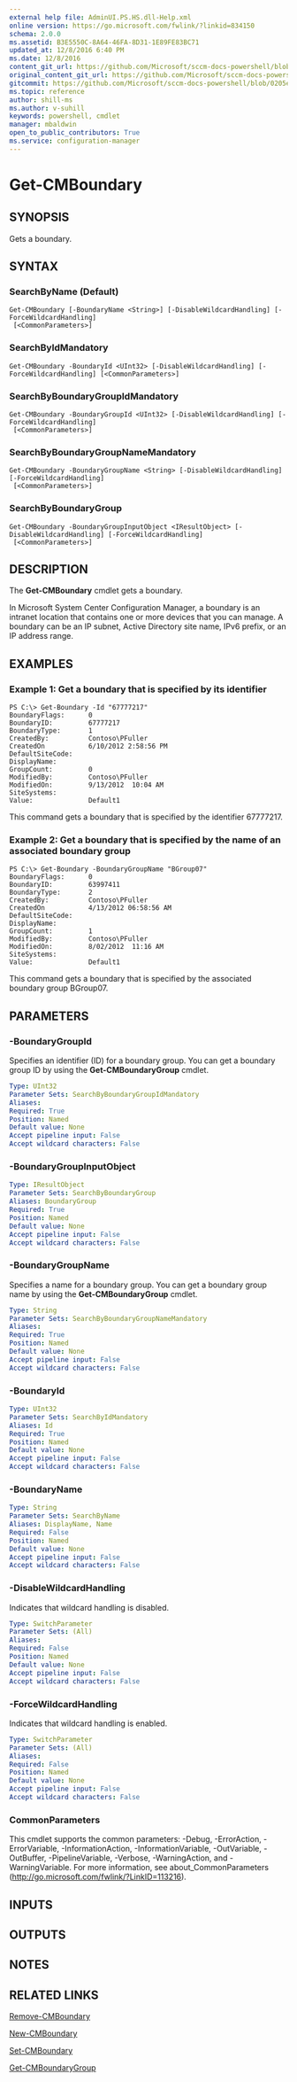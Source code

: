 ```yaml
---
external help file: AdminUI.PS.HS.dll-Help.xml
online version: https://go.microsoft.com/fwlink/?linkid=834150
schema: 2.0.0
ms.assetid: B3E5550C-8A64-46FA-8D31-1E89FE83BC71
updated_at: 12/8/2016 6:40 PM
ms.date: 12/8/2016
content_git_url: https://github.com/Microsoft/sccm-docs-powershell/blob/master/sccm-cmdlets/ConfigurationManager/vlatest/Get-CMBoundary.md
original_content_git_url: https://github.com/Microsoft/sccm-docs-powershell/blob/master/sccm-cmdlets/ConfigurationManager/vlatest/Get-CMBoundary.md
gitcommit: https://github.com/Microsoft/sccm-docs-powershell/blob/0205e569abecf1b4e1b2b342947b87a3691b29a5/sccm-cmdlets/ConfigurationManager/vlatest/Get-CMBoundary.md
ms.topic: reference
author: shill-ms
ms.author: v-suhill
keywords: powershell, cmdlet
manager: mbaldwin
open_to_public_contributors: True
ms.service: configuration-manager
---
```


# Get-CMBoundary

## SYNOPSIS
Gets a boundary.

## SYNTAX

### SearchByName (Default)
```
Get-CMBoundary [-BoundaryName <String>] [-DisableWildcardHandling] [-ForceWildcardHandling]
 [<CommonParameters>]
```

### SearchByIdMandatory
```
Get-CMBoundary -BoundaryId <UInt32> [-DisableWildcardHandling] [-ForceWildcardHandling] [<CommonParameters>]
```

### SearchByBoundaryGroupIdMandatory
```
Get-CMBoundary -BoundaryGroupId <UInt32> [-DisableWildcardHandling] [-ForceWildcardHandling]
 [<CommonParameters>]
```

### SearchByBoundaryGroupNameMandatory
```
Get-CMBoundary -BoundaryGroupName <String> [-DisableWildcardHandling] [-ForceWildcardHandling]
 [<CommonParameters>]
```

### SearchByBoundaryGroup
```
Get-CMBoundary -BoundaryGroupInputObject <IResultObject> [-DisableWildcardHandling] [-ForceWildcardHandling]
 [<CommonParameters>]
```

## DESCRIPTION
The **Get-CMBoundary** cmdlet gets a boundary.

In Microsoft System Center Configuration Manager, a boundary is an intranet location that contains one or more devices that you can manage.
A boundary can be an IP subnet, Active Directory site name, IPv6 prefix, or an IP address range.

## EXAMPLES

### Example 1: Get a boundary that is specified by its identifier
```
PS C:\> Get-Boundary -Id "67777217"
BoundaryFlags:      0
BoundaryID:         67777217
BoundaryType:       1
CreatedBy:          Contoso\PFuller
CreatedOn           6/10/2012 2:58:56 PM
DefaultSiteCode: 
DisplayName: 
GroupCount:         0
ModifiedBy:         Contoso\PFuller
ModifiedOn:         9/13/2012  10:04 AM
SiteSystems: 
Value:              Default1
```

This command gets a boundary that is specified by the identifier 67777217.

### Example 2: Get a boundary that is specified by the name of an associated boundary group
```
PS C:\> Get-Boundary -BoundaryGroupName "BGroup07"
BoundaryFlags:      0
BoundaryID:         63997411
BoundaryType:       2
CreatedBy:          Contoso\PFuller
CreatedOn           4/13/2012 06:58:56 AM
DefaultSiteCode: 
DisplayName: 
GroupCount:         1
ModifiedBy:         Contoso\PFuller
ModifiedOn:         8/02/2012  11:16 AM
SiteSystems: 
Value:              Default1
```

This command gets a boundary that is specified by the associated boundary group BGroup07.

## PARAMETERS

### -BoundaryGroupId
Specifies an identifier (ID) for a boundary group.
You can get a boundary group ID by using the **Get-CMBoundaryGroup** cmdlet.

```yaml
Type: UInt32
Parameter Sets: SearchByBoundaryGroupIdMandatory
Aliases: 
Required: True
Position: Named
Default value: None
Accept pipeline input: False
Accept wildcard characters: False
```

### -BoundaryGroupInputObject


```yaml
Type: IResultObject
Parameter Sets: SearchByBoundaryGroup
Aliases: BoundaryGroup
Required: True
Position: Named
Default value: None
Accept pipeline input: False
Accept wildcard characters: False
```

### -BoundaryGroupName
Specifies a name for a boundary group.
You can get a boundary group name by using the **Get-CMBoundaryGroup** cmdlet.

```yaml
Type: String
Parameter Sets: SearchByBoundaryGroupNameMandatory
Aliases: 
Required: True
Position: Named
Default value: None
Accept pipeline input: False
Accept wildcard characters: False
```

### -BoundaryId


```yaml
Type: UInt32
Parameter Sets: SearchByIdMandatory
Aliases: Id
Required: True
Position: Named
Default value: None
Accept pipeline input: False
Accept wildcard characters: False
```

### -BoundaryName


```yaml
Type: String
Parameter Sets: SearchByName
Aliases: DisplayName, Name
Required: False
Position: Named
Default value: None
Accept pipeline input: False
Accept wildcard characters: False
```

### -DisableWildcardHandling
Indicates that wildcard handling is disabled.

```yaml
Type: SwitchParameter
Parameter Sets: (All)
Aliases: 
Required: False
Position: Named
Default value: None
Accept pipeline input: False
Accept wildcard characters: False
```

### -ForceWildcardHandling
Indicates that wildcard handling is enabled.

```yaml
Type: SwitchParameter
Parameter Sets: (All)
Aliases: 
Required: False
Position: Named
Default value: None
Accept pipeline input: False
Accept wildcard characters: False
```

### CommonParameters
This cmdlet supports the common parameters: -Debug, -ErrorAction, -ErrorVariable, -InformationAction, -InformationVariable, -OutVariable, -OutBuffer, -PipelineVariable, -Verbose, -WarningAction, and -WarningVariable. For more information, see about_CommonParameters (http://go.microsoft.com/fwlink/?LinkID=113216).

## INPUTS

## OUTPUTS

## NOTES

## RELATED LINKS

[Remove-CMBoundary](xref:ConfigurationManager/vlatest/Remove-CMBoundary.md)

[New-CMBoundary](xref:ConfigurationManager/vlatest/New-CMBoundary.md)

[Set-CMBoundary](xref:ConfigurationManager/vlatest/Set-CMBoundary.md)

[Get-CMBoundaryGroup](xref:ConfigurationManager/vlatest/Get-CMBoundaryGroup.md)
